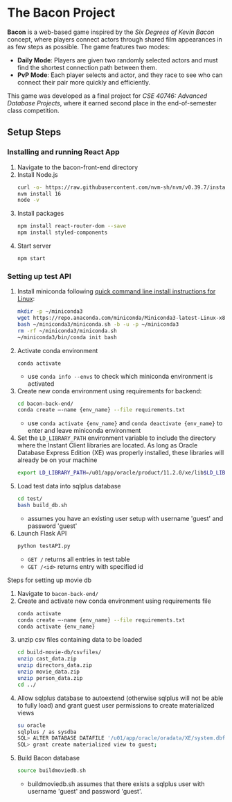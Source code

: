 # The Bacon Project
**Bacon** is a web-based game inspired by the *Six Degrees of Kevin Bacon* concept, where players connect actors through shared film appearances in as few steps as possible. The game features two modes:
- **Daily Mode**: Players are given two randomly selected actors and must find the shortest connection path between them.
- **PvP Mode**: Each player selects and actor, and they race to see who can connect their pair more quickly and efficiently.

This game was developed as a final project for *CSE 40746: Advanced Database Projects*, where it earned second place in the end-of-semester class competition.
## Setup Steps
### Installing and running React App
1. Navigate to the bacon-front-end directory
2. Install Node.js
    ```bash
    curl -o- https://raw.githubusercontent.com/nvm-sh/nvm/v0.39.7/install.sh | bash
    nvm install 16
    node -v
    ```
3. Install packages
   ```bash
   npm install react-router-dom --save
   npm install styled-components
   ```
4. Start server
    ```bash
    npm start
    ```
### Setting up test API
1. Install miniconda following [quick command line install instructions for Linux](https://docs.anaconda.com/free/miniconda/index.html):
    ```bash
    mkdir -p ~/miniconda3
    wget https://repo.anaconda.com/miniconda/Miniconda3-latest-Linux-x86_64.sh -O ~/miniconda3/miniconda.sh
    bash ~/miniconda3/miniconda.sh -b -u -p ~/miniconda3
    rm -rf ~/miniconda3/miniconda.sh
    ~/miniconda3/bin/conda init bash
    ```
2. Activate conda environment
   ```
   conda activate
   ```
   - use `conda info --envs` to check which miniconda environment is activated
3. Create new conda environment using requirements for backend:
    ```bash
    cd bacon-back-end/
    conda create –-name {env_name} --file requirements.txt
    ```
    - use `conda activate {env_name}` and `conda deactivate {env_name}` to enter and leave miniconda environment
4. Set the `LD_LIBRARY_PATH` environment variable to include the directory where the Instant Client libraries are located. As long as Oracle Database Express Edition (XE) was properly installed, these libraries will already be on your machine
    ```bash
    export LD_LIBRARY_PATH=/u01/app/oracle/product/11.2.0/xe/lib$LD_LIBRARY_PATH
    ```
6. Load test data into sqlplus database
    ```bash
    cd test/
    bash build_db.sh
    ```
    - assumes you have an existing user setup with username 'guest' and password 'guest'
7. Launch Flask API
    ```bash
    python testAPI.py
    ```
    - `GET /` returns all entries in test table
    - `GET /<id>` returns entry with specified id

Steps for setting up movie db
1. Navigate to `bacon-back-end/`
2. Create and activate new conda environment using requirements file
    ```bash
    conda activate
    conda create –-name {env_name} --file requirements.txt
    conda activate {env_name}
    ```
3. unzip csv files containing data to be loaded
    ```bash
    cd build-movie-db/csvfiles/
    unzip cast_data.zip
    unzip directors_data.zip
    unzip movie_data.zip
    unzip person_data.zip
    cd ../
    ```
4. Allow sqlplus database to autoextend (otherwise sqlplus will not be able to fully load) and grant guest user permissions to create materialized views
    ```bash
    su oracle
    sqlplus / as sysdba
    SQL> ALTER DATABASE DATAFILE '/u01/app/oracle/oradata/XE/system.dbf' AUTOEXTEND ON MAXSIZE unlimited;
    SQL> grant create materialized view to guest;
    ```
5. Build Bacon database
    ```bash
    source buildmoviedb.sh
    ```
    - buildmoviedb.sh assumes that there exists a sqlplus user with username 'guest' and password 'guest'.
